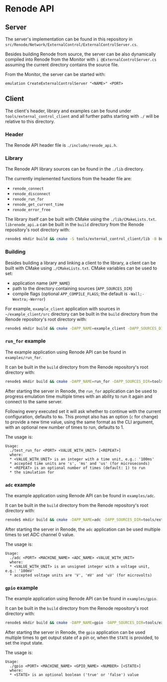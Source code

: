 # Renode API

## Server

The server's implementation can be found in this repository in `src/Renode/Network/ExternalControl/ExternalControlServer.cs`.

Besides building Renode from source, the server can be also dynamically compiled into Renode from the Monitor with `i @ExternalControlServer.cs` assuming the current directory contains the source file.

From the Monitor, the server can be started with:
```
emulation CreateExternalControlServer "<NAME>" <PORT>
```

## Client

The client's header, library and examples can be found under `tools/external_control_client` and all further paths starting with `./` will be relative to this directory.

### Header

The Renode API header file is `./include/renode_api.h`.

### Library

The Renode API library sources can be found in the `./lib` directory.

The currently implemented functions from the header file are:
* `renode_connect`
* `renode_disconnect`
* `renode_run_for`
* `renode_get_current_time`
* `renode_error_free`

The library itself can be built with CMake using the `./lib/CMakeLists.txt`.
`librenode_api.a` can be built in the `build` directory from the Renode repository's root directory with:
```bash
renode$ mkdir build && cmake -S tools/external_control_client/lib -B build && cmake --build build
```

### Building

Besides building a library and linking a client to the library, a client can be built with CMake using `./CMakeLists.txt`.
CMake variables can be used to set:
* application name (`APP_NAME`)
* path to the directory containing sources (`APP_SOURCES_DIR`)
* compile flags (optional `APP_COMPILE_FLAGS`; the default is `-Wall;-Wextra;-Werror`)

For example, `example_client` application with sources in `~/example_client/src` directory can be built in the `build` directory from the Renode repository's root directory with:
```bash
renode$ mkdir build && cmake -DAPP_NAME=example_client -DAPP_SOURCES_DIR=~/example_client/src -S tools/external_control_client -B build && cmake --build build
```

### `run_for` example

The example application using Renode API can be found in `examples/run_for`.

It can be built in the `build` directory from the Renode repository's root directory with:
```bash
renode$ mkdir build && cmake -DAPP_NAME=run_for -DAPP_SOURCES_DIR=tools/external_control_client/examples/run_for -S tools/external_control_client -B build && cmake --build build
```

After starting the server in Renode, the `run_for` application can be used to progress emulation time multiple times with an ability to run it again and connect to the same server.

Following every executed set it will ask whether to continue with the current configuration, defaults to `No`.
This prompt also has an option (`c` for change) to provide a new time value, using the same format as the CLI argument, with an optional new number of times to run, defaults to 1. 

The usage is:
```
Usage:
  ./test_run_for <PORT> <VALUE_WITH_UNIT> [<REPEAT>]
  where:
  * <VALUE_WITH_UNIT> is an integer with a time unit, e.g.: '100ms'
  * accepted time units are 's', 'ms' and 'us' (for microseconds)
  * <REPEAT> is an optional number of times (default: 1) to run
  * the simulation for
```

### `adc` example

The example application using Renode API can be found in `examples/adc`.

It can be built in the `build` directory from the Renode repository's root directory with:
```bash
renode$ mkdir build && cmake -DAPP_NAME=adc -DAPP_SOURCES_DIR=tools/external_control_client/examples/adc -S tools/external_control_client -B build && cmake --build build
```

After starting the server in Renode, the `adc` application can be used multiple times to set ADC channel 0 value.

The usage is:
```
Usage:
  ./adc <PORT> <MACHINE_NAME> <ADC_NAME> <VALUE_WITH_UNIT>
  where:
  * <VALUE_WITH_UNIT> is an unsigned integer with a voltage unit, e.g.: '100mV'
  * accepted voltage units are 'V', 'mV' and 'uV' (for microvolts)
```

### `gpio` example

The example application using Renode API can be found in `examples/gpio`.

It can be built in the `build` directory from the Renode repository's root directory with:
```bash
renode$ mkdir build && cmake -DAPP_NAME=gpio -DAPP_SOURCES_DIR=tools/external_control_client/examples/gpio -S tools/external_control_client -B build && cmake --build build
```

After starting the server in Renode, the `gpio` application can be used multiple times to get output state of a pin or, when the `STATE` is provided, to set the input state.

The usage is:
```
Usage:
  ./gpio <PORT> <MACHINE_NAME> <GPIO_NAME> <NUMBER> [<STATE>]
  where:
  * <STATE> is an optional boolean ('true' or 'false') value
```
